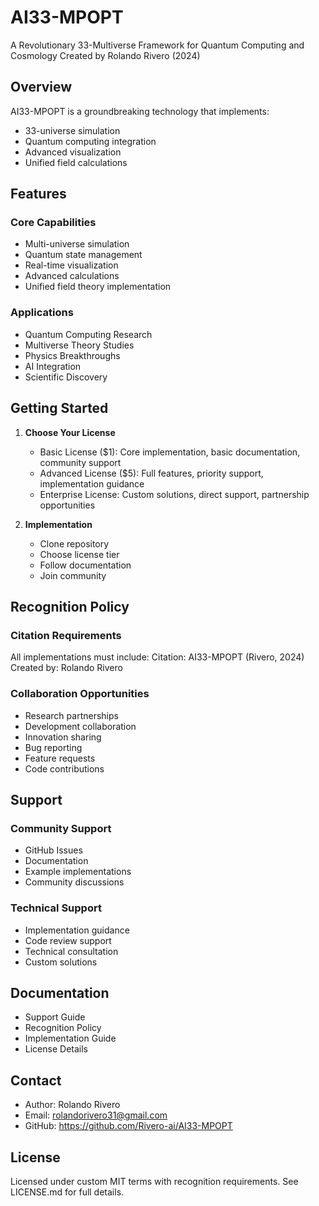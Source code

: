 # AI33-MPOPT
A Revolutionary 33-Multiverse Framework for Quantum Computing and Cosmology
Created by Rolando Rivero (2024)

## Overview
AI33-MPOPT is a groundbreaking technology that implements:
* 33-universe simulation
* Quantum computing integration
* Advanced visualization
* Unified field calculations

## Features
### Core Capabilities
* Multi-universe simulation
* Quantum state management
* Real-time visualization
* Advanced calculations
* Unified field theory implementation

### Applications
* Quantum Computing Research
* Multiverse Theory Studies
* Physics Breakthroughs
* AI Integration
* Scientific Discovery

## Getting Started
1. **Choose Your License**
   * Basic License ($1): Core implementation, basic documentation, community support
   * Advanced License ($5): Full features, priority support, implementation guidance
   * Enterprise License: Custom solutions, direct support, partnership opportunities

2. **Implementation**
   * Clone repository
   * Choose license tier
   * Follow documentation
   * Join community

## Recognition Policy
### Citation Requirements
All implementations must include: Citation: AI33-MPOPT (Rivero, 2024) Created by: Rolando Rivero

### Collaboration Opportunities
* Research partnerships
* Development collaboration
* Innovation sharing
* Bug reporting
* Feature requests
* Code contributions

## Support
### Community Support
* GitHub Issues
* Documentation
* Example implementations
* Community discussions

### Technical Support
* Implementation guidance
* Code review support
* Technical consultation
* Custom solutions

## Documentation
* Support Guide
* Recognition Policy
* Implementation Guide
* License Details

## Contact
* Author: Rolando Rivero
* Email: rolandorivero31@gmail.com
* GitHub: https://github.com/Rivero-ai/AI33-MPOPT

## License
Licensed under custom MIT terms with recognition requirements. See LICENSE.md for full details.
